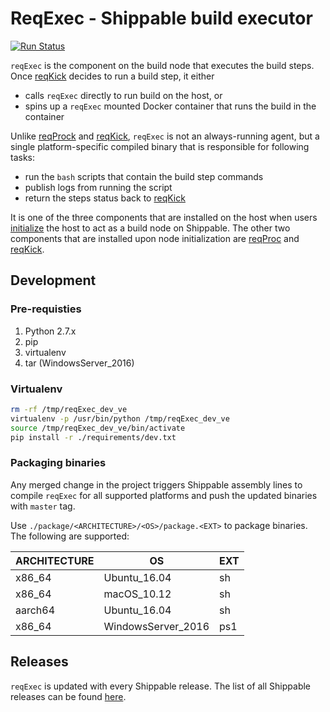 # ReqExec - Shippable build executor

[![Run Status](https://api.shippable.com/projects/59e069c1f7ca690700e9274f/badge?branch=master)](https://app.shippable.com/github/Shippable/reqExec)

`reqExec` is the component on the build node that executes the build steps.
Once [reqKick](https://github.com/shippable/reqKick) decides to run a build
step, it either

- calls `reqExec` directly to run build on the host, or
- spins up a `reqExec` mounted Docker container that runs the build in the container

Unlike [reqProck](https://github.com/shippable/reqProc) and [reqKick](https://github.com/shippable/reqKick),
`reqExec` is not an always-running agent, but a single platform-specific compiled binary that is responsible
for following tasks:

- run the `bash` scripts that contain the build step commands
- publish logs from running the script
- return the steps status back to [reqKick](https://github.com/shippable/reqKick)

It is one of the three components that are installed on the host when users [initialize](http://docs.shippable.com/platform/runtime/nodes/#byon-nodes) the host to act as a build node on Shippable. The other two components that are installed upon node initialization are [reqProc](https://github.com/shippable/reqProc)
and [reqKick](https://github.com/shippable/reqKick).

## Development

### Pre-requisties

1. Python 2.7.x
2. pip
3. virtualenv
4. tar (WindowsServer_2016)

### Virtualenv

```bash
rm -rf /tmp/reqExec_dev_ve
virtualenv -p /usr/bin/python /tmp/reqExec_dev_ve
source /tmp/reqExec_dev_ve/bin/activate
pip install -r ./requirements/dev.txt
```

### Packaging binaries

Any merged change in the project triggers Shippable assembly lines to compile
`reqExec` for all supported platforms and push the updated binaries  with `master` tag.

Use `./package/<ARCHITECTURE>/<OS>/package.<EXT>` to package binaries. The following are supported:

| ARCHITECTURE   | OS                  | EXT  |
| ------------   | --                  | ---  |
| x86_64         | Ubuntu_16.04        | sh   |
| x86_64         | macOS_10.12         | sh   |
| aarch64        | Ubuntu_16.04        | sh   |
| x86_64         | WindowsServer_2016  | ps1  |

## Releases

`reqExec` is updated with every Shippable release. The list of all Shippable releases can be found [here](https://github.com/Shippable/admiral/releases).
